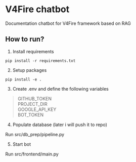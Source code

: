 # V4Fire chatbot
Documentation chatbot for V4Fire framework based on RAG


## How to run?

1. Install requirements
```
pip install -r requirements.txt
```

2. Setup packages
```
pip install -e .
```

3. Create .env and define the following variables 

> GITHUB_TOKEN \
> PROJECT_DIR \
> GOOGLE_API_KEY \
> BOT_TOKEN

4. Populate database (later i will push it to repo)

Run src/db_prep/pipeline.py

5. Start bot

Run src/frontend/main.py
